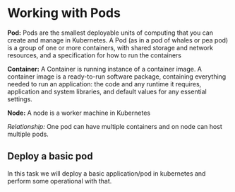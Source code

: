 # Working with Pods 

**Pod:** 
Pods are the smallest deployable units of computing that you can create and manage in Kubernetes.
A Pod (as in a pod of whales or pea pod) is a group of one or more containers, with shared storage and network resources, and a specification for how to run the containers

**Container:**
A Container is running instance of a container image. A container image is a ready-to-run software package, containing everything needed to run an application: the code and any runtime it requires, application and system libraries, and default values for any essential settings.

**Node:**
A node is a worker machine in Kubernetes

*Relationship:*
One pod can have multiple containers and on node can host multiple pods.

## Deploy a basic pod  

In this task we will deploy a basic application/pod in kubernetes and perform some operational with that.

